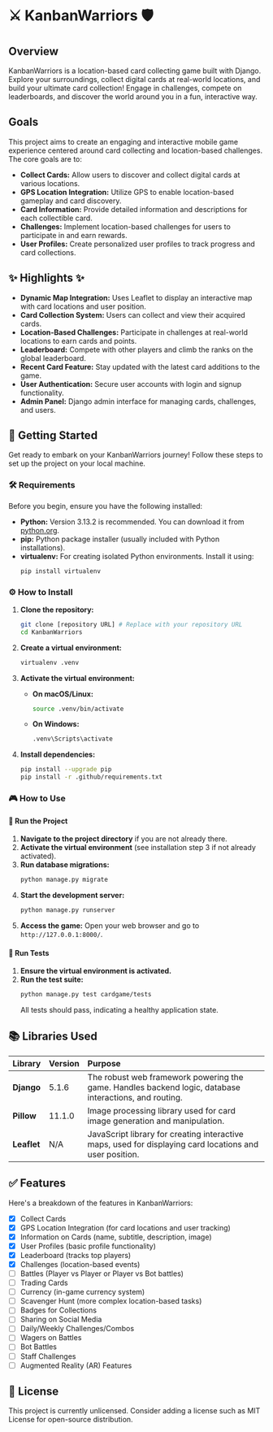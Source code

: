 # ⚔️ KanbanWarriors 🛡️

## Overview

KanbanWarriors is a location-based card collecting game built with Django. Explore your surroundings, collect digital cards at real-world locations, and build your ultimate card collection! Engage in challenges, compete on leaderboards, and discover the world around you in a fun, interactive way.

## Goals

This project aims to create an engaging and interactive mobile game experience centered around card collecting and location-based challenges. The core goals are to:

- **Collect Cards:** Allow users to discover and collect digital cards at various locations.
- **GPS Location Integration:** Utilize GPS to enable location-based gameplay and card discovery.
- **Card Information:** Provide detailed information and descriptions for each collectible card.
- **Challenges:** Implement location-based challenges for users to participate in and earn rewards.
- **User Profiles:** Create personalized user profiles to track progress and card collections.

## ✨ Highlights ✨

- **Dynamic Map Integration:** Uses Leaflet to display an interactive map with card locations and user position.
- **Card Collection System:** Users can collect and view their acquired cards.
- **Location-Based Challenges:** Participate in challenges at real-world locations to earn cards and points.
- **Leaderboard:** Compete with other players and climb the ranks on the global leaderboard.
- **Recent Card Feature:** Stay updated with the latest card additions to the game.
- **User Authentication:** Secure user accounts with login and signup functionality.
- **Admin Panel:** Django admin interface for managing cards, challenges, and users.

## 🚀 Getting Started

Get ready to embark on your KanbanWarriors journey! Follow these steps to set up the project on your local machine.

### 🛠️ Requirements

Before you begin, ensure you have the following installed:

- **Python:** Version 3.13.2 is recommended. You can download it from [python.org](https://www.python.org/downloads/).
- **pip:** Python package installer (usually included with Python installations).
- **virtualenv:** For creating isolated Python environments. Install it using:
  ```bash
  pip install virtualenv
  ```

### ⚙️ How to Install

1. **Clone the repository:**

   ```bash
   git clone [repository URL] # Replace with your repository URL
   cd KanbanWarriors
   ```

2. **Create a virtual environment:**

   ```bash
   virtualenv .venv
   ```

3. **Activate the virtual environment:**

   - **On macOS/Linux:**
     ```bash
     source .venv/bin/activate
     ```
   - **On Windows:**
     ```bash
     .venv\Scripts\activate
     ```

4. **Install dependencies:**
   ```bash
   pip install --upgrade pip
   pip install -r .github/requirements.txt
   ```

### 🎮 How to Use

#### 🏃 Run the Project

1. **Navigate to the project directory** if you are not already there.
2. **Activate the virtual environment** (see installation step 3 if not already activated).
3. **Run database migrations:**
   ```bash
   python manage.py migrate
   ```
4. **Start the development server:**
   ```bash
   python manage.py runserver
   ```
5. **Access the game:** Open your web browser and go to `http://127.0.0.1:8000/`.

#### 🧪 Run Tests

1. **Ensure the virtual environment is activated.**
2. **Run the test suite:**
   ```bash
   python manage.py test cardgame/tests
   ```
   All tests should pass, indicating a healthy application state.

## 📚 Libraries Used

| Library     | Version | Purpose                                                                                                 |
| :---------- | :------ | :------------------------------------------------------------------------------------------------------ |
| **Django**  | 5.1.6   | The robust web framework powering the game. Handles backend logic, database interactions, and routing.  |
| **Pillow**  | 11.1.0  | Image processing library used for card image generation and manipulation.                               |
| **Leaflet** | N/A     | JavaScript library for creating interactive maps, used for displaying card locations and user position. |

## ✅ Features

Here's a breakdown of the features in KanbanWarriors:

- [x] Collect Cards
- [x] GPS Location Integration (for card locations and user tracking)
- [x] Information on Cards (name, subtitle, description, image)
- [x] User Profiles (basic profile functionality)
- [x] Leaderboard (tracks top players)
- [x] Challenges (location-based events)
- [ ] Battles (Player vs Player or Player vs Bot battles)
- [ ] Trading Cards
- [ ] Currency (in-game currency system)
- [ ] Scavenger Hunt (more complex location-based tasks)
- [ ] Badges for Collections
- [ ] Sharing on Social Media
- [ ] Daily/Weekly Challenges/Combos
- [ ] Wagers on Battles
- [ ] Bot Battles
- [ ] Staff Challenges
- [ ] Augmented Reality (AR) Features

## 📜 License

This project is currently unlicensed. Consider adding a license such as MIT License for open-source distribution.
